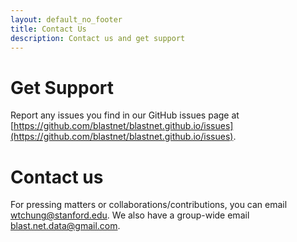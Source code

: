 ```yaml
---
layout: default_no_footer
title: Contact Us
description: Contact us and get support
---
```


# Get Support
Report any issues you find in our GitHub issues page at [https://github.com/blastnet/blastnet.github.io/issues](https://github.com/blastnet/blastnet.github.io/issues).


# Contact us
For pressing matters or collaborations/contributions, you can email [wtchung@stanford.edu](mailto:wtchung@stanford.edu).
We also have a group-wide email [blast.net.data@gmail.com](mailto:blast.net.data@gmail.com).


